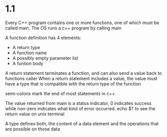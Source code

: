 1.1
===

Every C++ program contains one or more functions, one of which must be called main. The OS runs a c++ program by calling main

A function definition has 4 elements:
+ A return type
+ A function name
+ A possibly empty parameter list
+ A funtion body

A return statement terminates a function, and can also send a value back to functions caller
When a return statement includes a value, the value must have a type that is compatible with the return type of the function

semi-colons mark the end of most statements in c++ 

The value returned from main is a status indicator, 0 indicates success while non-zero indicates what kind of error occurred. echo $? to see the return value on unix terminal

A type defines both, the content of a data element and the operations that are possible on those data

